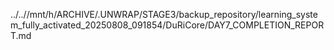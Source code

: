 ../..//mnt/h/ARCHIVE/.UNWRAP/STAGE3/backup_repository/learning_system_fully_activated_20250808_091854/DuRiCore/DAY7_COMPLETION_REPORT.md